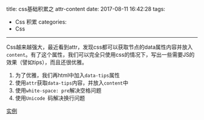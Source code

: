 title: css基础积累之 attr-content
date: 2017-08-11 16:42:28
tags:
- Css 积累
categories:
- Css
---

Css越来越强大，最近看到attr，发现css都可以获取节点的data属性内容并放入`content`。有了这个属性，我们可以完全只使用css的情况下，写出一些需要JS的效果（譬如tips），而且还很优雅。


<!--more-->

1. 为了优雅，我们再html中加入`data-tips`属性
2. 使用`attr`获取`data-tips`内容，并放入`content`中
3. 使用`white-space: pre`解决空格问题
4. 使用`Unicode `码解决换行问题


[实例](../demo/css-attr-content.html)
